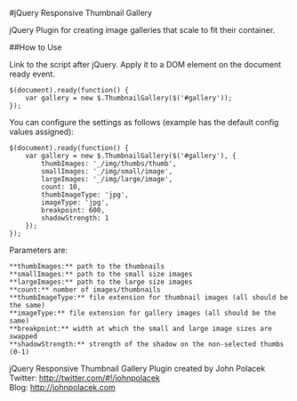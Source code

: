 #jQuery Responsive Thumbnail Gallery

jQuery Plugin for creating image galleries that scale to fit their container.

##How to Use

Link to the script after jQuery. Apply it to a DOM element on the document ready event.

	$(document).ready(function() {
		var gallery = new $.ThumbnailGallery($('#gallery'));
	});
    
You can configure the settings as follows (example has the default config values assigned):

	$(document).ready(function() {
		var gallery = new $.ThumbnailGallery($('#gallery'), {
            thumbImages: '_/img/thumbs/thumb',
            smallImages: '_/img/small/image',
            largeImages: '_/img/large/image',
            count: 10,
            thumbImageType: 'jpg',
            imageType: 'jpg',
            breakpoint: 600,
            shadowStrength: 1
        });
	});
    
Parameters are:
    
    **thumbImages:** path to the thumbnails
    **smallImages:** path to the small size images
    **largeImages:** path to the large size images
    **count:** number of images/thumbnails
    **thumbImageType:** file extension for thumbnail images (all should be the same)
    **imageType:** file extension for gallery images (all should be the same)
    **breakpoint:** width at which the small and large image sizes are swapped
    **shadowStrength:** strength of the shadow on the non-selected thumbs (0-1)


jQuery Responsive Thumbnail Gallery Plugin created by John Polacek
Twitter: http://twitter.com/#!/johnpolacek  
Blog: http://johnpolacek.com

